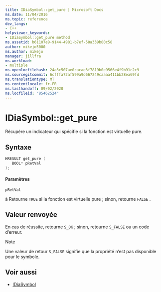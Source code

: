 ```yaml
---
title: IDiaSymbol::get_pure | Microsoft Docs
ms.date: 11/04/2016
ms.topic: reference
dev_langs:
- C++
helpviewer_keywords:
- IDiaSymbol::get_pure method
ms.assetid: b61107e9-9144-4981-b7ef-58a339b80c58
author: mikejo5000
ms.author: mikejo
manager: jillfra
ms.workload:
- multiple
ms.openlocfilehash: 24a3c507ae0cacae3f7819b0e9566e4f9b91c2c9
ms.sourcegitcommit: 6cfffa72af599a9d667249caaaa411bb28ea69fd
ms.translationtype: MT
ms.contentlocale: fr-FR
ms.lasthandoff: 09/02/2020
ms.locfileid: "85462524"
---
```

# <a name="idiasymbolget_pure"></a>IDiaSymbol::get_pure
Récupère un indicateur qui spécifie si la fonction est virtuelle pure.

## <a name="syntax"></a>Syntaxe

```C++
HRESULT get_pure ( 
   BOOL* pRetVal
);
```

#### <a name="parameters"></a>Paramètres
 `pRetVal`

à Retourne `TRUE` si la fonction est virtuelle pure ; sinon, retourne `FALSE` .

## <a name="return-value"></a>Valeur renvoyée
 En cas de réussite, retourne `S_OK` ; sinon, retourne `S_FALSE` ou un code d’erreur.

> [!NOTE]
> Une valeur de retour `S_FALSE` signifie que la propriété n’est pas disponible pour le symbole.

## <a name="see-also"></a>Voir aussi
- [IDiaSymbol](../../debugger/debug-interface-access/idiasymbol.md)